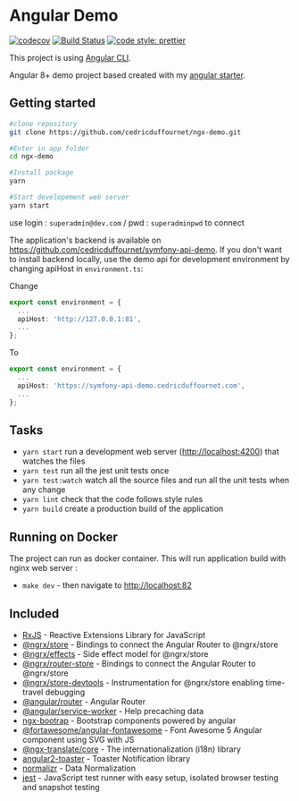 # Angular Demo

[![codecov](https://codecov.io/gh/cedricduffournet/ngx-demo/branch/master/graph/badge.svg)](https://codecov.io/gh/cedricduffournet/ngx-demo)
[![Build Status](https://travis-ci.com/cedricduffournet/ngx-demo.svg?branch=master)](https://travis-ci.com/cedricduffournet/ngx-demo)
[![code style: prettier](https://img.shields.io/badge/code_style-prettier-ff69b4.svg?style=flat-square)](https://github.com/prettier/prettier)

This project is using [Angular CLI](https://github.com/angular/angular-cli).

Angular 8+ demo project based created with my [angular starter](https://github.com/cedricduffournet/angular-starter).

## Getting started

```sh
#clone repository
git clone https://github.com/cedricduffournet/ngx-demo.git

#Enter in app folder
cd ngx-demo

#Install package
yarn

#Start developement web server
yarn start
```

use login : `superadmin@dev.com` / pwd : `superadminpwd` to connect

The application's backend is available on <https://github.com/cedricduffournet/symfony-api-demo>. If you don't want to install backend locally, use the demo api for development environment by changing apiHost in `environment.ts`:

Change

```typescript
export const environment = {
  ...
  apiHost: 'http://127.0.0.1:81',
  ...
};
```

To

```typescript
export const environment = {
  ...
  apiHost: 'https://symfony-api-demo.cedricduffournet.com',
  ...
};
```

## Tasks

- `yarn start` run a development web server (<http://localhost:4200>) that watches the files
- `yarn test` run all the jest unit tests once
- `yarn test:watch`  watch all the source files and run all the unit tests when any change
- `yarn lint` check that the code follows style rules
- `yarn build` create a production build of the application

## Running on Docker

The project can run as docker container. This will run application build with nginx web server :

- `make dev` - then navigate to <http://localhost:82>

## Included

- [RxJS](https://github.com/ReactiveX/rxjs) - Reactive Extensions Library for JavaScript
- [@ngrx/store](https://ngrx.io/guide/store) - Bindings to connect the Angular Router to  @ngrx/store
- [@ngrx/effects](https://https://ngrx.io/guide/effects) - Side effect model for @ngrx/store
- [@ngrx/router-store](https://ngrx.io/guide/router-store) - Bindings to connect the Angular Router to  @ngrx/store
- [@ngrx/store-devtools](https://ngrx.io/guide/store-devtools) - Instrumentation for @ngrx/store enabling time-travel debugging
- [@angular/router](https://angular.io/guide/router) - Angular Router
- [@angular/service-worker](https://angular.io/guide/service-worker-intro) - Help precaching data
- [ngx-bootrap](https://valor-software.com/ngx-bootstrap) - Bootstrap components powered by angular
- [@fortawesome/angular-fontawesome](https://fontawesome.com/how-to-use/on-the-web/using-with/angular) - Font Awesome 5 Angular component using SVG with JS
- [@ngx-translate/core](https://github.com/ngx-translate/core) - The internationalization (i18n) library
- [angular2-toaster](https://github.com/Stabzs/Angular2-Toaster) - Toaster Notification library
- [normalizr](https://github.com/paularmstrong/normalizr) - Data Normalization
- [jest](https://jestjs.io/) - JavaScript test runner with easy setup, isolated browser testing and snapshot testing

